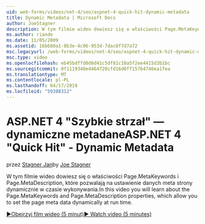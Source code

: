 ```yaml
---
uid: web-forms/videos/net-4/seo/aspnet-4-quick-hit-dynamic-metadata
title: Dynamic Metadata | Microsoft Docs
author: JoeStagner
description: W tym filmie wideo dowiesz się o właściwości Page.MetaKeywords i Page.MetaDescription, które pozwalają na dynamiczne Ustawianie danych meta strony w przebiegu ti...
ms.author: riande
ms.date: 11/05/2009
ms.assetid: 16b680a1-8b3e-4c06-953d-7dac8f7d7a72
msc.legacyurl: /web-forms/videos/net-4/seo/aspnet-4-quick-hit-dynamic-metadata
msc.type: video
ms.openlocfilehash: eb45bdffd0d6d41c5df81c18a5f2ee4415d3b1bc
ms.sourcegitcommit: 0f1119340e4464720cfd16d0ff15764746ea1fea
ms.translationtype: MT
ms.contentlocale: pl-PL
ms.lasthandoff: 04/17/2019
ms.locfileid: "59388312"
---
```

# <a name="aspnet-4-quick-hit---dynamic-metadata"></a><span data-ttu-id="778f0-103">ASP.NET 4 "Szybkie strzał" — dynamiczne metadane</span><span class="sxs-lookup"><span data-stu-id="778f0-103">ASP.NET 4 "Quick Hit" - Dynamic Metadata</span></span>

<span data-ttu-id="778f0-104">przez [Stagner Jan](https://github.com/JoeStagner)</span><span class="sxs-lookup"><span data-stu-id="778f0-104">by [Joe Stagner](https://github.com/JoeStagner)</span></span>

<span data-ttu-id="778f0-105">W tym filmie wideo dowiesz się o właściwości Page.MetaKeywords i Page.MetaDescription, które pozwalają na ustawienie danych meta strony dynamicznie w czasie wykonywania.</span><span class="sxs-lookup"><span data-stu-id="778f0-105">In this video you will learn about the Page.MetaKeywords and Page.MetaDescription properties, which allow you to set the page meta data dynamically at run time.</span></span> 

[<span data-ttu-id="778f0-106">&#9654;Obejrzyj film wideo (5 minut)</span><span class="sxs-lookup"><span data-stu-id="778f0-106">&#9654; Watch video (5 minutes)</span></span>](https://channel9.msdn.com/Blogs/ASP-NET-Site-Videos/aspnet-4-quick-hit-dynamic-metadata)
